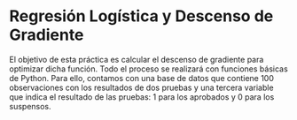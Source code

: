 # Regresión Logística y Descenso de Gradiente
El objetivo de esta práctica es calcular el descenso de gradiente para optimizar dicha función. Todo el proceso se realizará con funciones básicas de Python. Para ello, contamos con una base de datos que contiene 100 observaciones con los resultados de dos pruebas y una tercera variable que indica el resultado de las pruebas: 1 para los aprobados y 0 para los suspensos.
